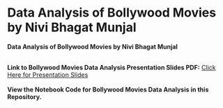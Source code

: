 # Data Analysis of Bollywood Movies by Nivi Bhagat Munjal
**Data Analysis of Bollywood Movies by Nivi Bhagat Munjal** <br><br>

**Link to Bollywood Movies Data Analysis Presentation Slides PDF:** [Click Here for Presentation Slides](https://drive.google.com/file/d/199dN464-eAUdMpmq9f904fO6861wcHpK/view?usp=sharing) <br><br>
**View the Notebook Code for Bollywood Movies Data Analysis in this Repository.**

